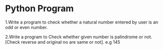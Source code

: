 # Python Program

1.Write a program to check whether a natural number entered by user is an odd or even number.


2.Write a program to Check whether given number is palindrome or not. [Check reverse and original no are same or not]. e.g 145

